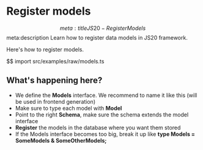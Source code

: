 # Register models
$$ meta:title JS20 - Register Models
$$ meta:description Learn how to register data models in JS20 framework.

Here's how to register models.

$$ import src/examples/raw/models.ts

## What's happening here?
* We define the **Models** interface. We recommend to name it like this (will be used in frontend generation)
* Make sure to type each model with **Model<T>**
* Point to the right **Schema**, make sure the schema extends the model interface
* **Register** the models in the database where you want them stored
* If the Models interface becomes too big, break it up like **type Models = SomeModels & SomeOtherModels;**
